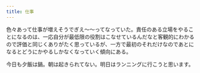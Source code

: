 ```yaml
---
title: 仕事
---
```


色々あって仕事が増えそうでぎえ～～ってなっていた。責任のある立場をやることになるのは、一応自分が最低限の役割はこなせているんだなと客観的にわかるので評価と同じくありがたく思っているが、一方で最初のそれだけなのであとになるとどうにかやるしかなくなっていく傾向にある。

今日も夕飯は鍋。朝は起きられてない。明日はランニングに行こうと思います。
